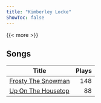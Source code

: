 ```yaml
---
title: "Kimberley Locke"
ShowToc: false
---
```


{{< more >}}

## Songs
Title | Plays 
----- | -----: 
[Frosty The Snowman](/songs/frosty-the-snowman) | 148
[Up On The Housetop](/songs/up-on-the-housetop) | 88

